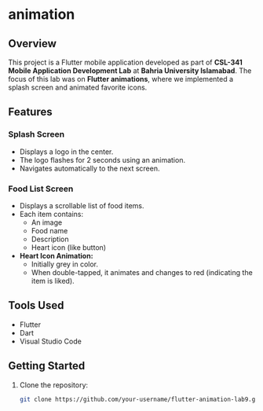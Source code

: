 # animation
## Overview

This project is a Flutter mobile application developed as part of **CSL-341 Mobile Application Development Lab** at **Bahria University Islamabad**. The focus of this lab was on **Flutter animations**, where we implemented a splash screen and animated favorite icons.

## Features

### Splash Screen
- Displays a logo in the center.
- The logo flashes for 2 seconds using an animation.
- Navigates automatically to the next screen.

### Food List Screen
- Displays a scrollable list of food items.
- Each item contains:
  - An image
  - Food name
  - Description
  - Heart icon (like button)
- **Heart Icon Animation:**
  - Initially grey in color.
  - When double-tapped, it animates and changes to red (indicating the item is liked).

## Tools Used

- Flutter
- Dart
- Visual Studio Code

## Getting Started

1. Clone the repository:
   ```bash
   git clone https://github.com/your-username/flutter-animation-lab9.git
